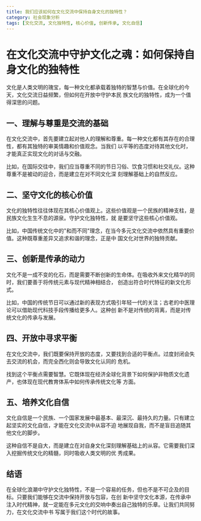 ```yaml
---
title: 我们应该如何在文化交流中保持自身文化的独特性？
category: 社会现象分析
tags: [文化交流, 文化独特性, 核心价值, 创新传承, 文化自信]
---
```

# 在文化交流中守护文化之魂：如何保持自身文化的独特性

 文化是人类文明的瑰宝，每一种文化都承载着独特的智慧与价值。在全球化的今天，文化交流日益频繁，但如何在开放中守护本民
族文化的独特性，成为一个值得深思的问题。

## 一、理解与尊重是交流的基础
 在文化交流中，首先要建立起对他人的理解和尊重。每一种文化都有其存在的合理性，都有其独特的审美情趣和价值观念。当我们
以平等的态度对待其他文化时，才能真正实现文化的对话与交融。

 比如，在国际交往中，我们应当尊重不同的节日习俗、饮食习惯和社交礼仪。这种尊重不是被动的迎合，而是建立在对不同文化深
刻理解基础上的自然反应。

## 二、坚守文化的核心价值
 文化的独特性往往体现在其核心价值观上。这些价值观是一个民族的精神支柱，是民族文化生生不息的源泉。守护文化独特性，就
是要坚守这些核心价值观。

 比如，中国传统文化中的"和而不同"理念，在当今多元文化交流中依然具有重要价值。这种既尊重差异又追求和谐的理念，正是中
国文化对世界的独特贡献。

## 三、创新是传承的动力
 文化不是一成不变的化石，而是需要不断创新的生命体。在吸收外来文化精华的同时，我们要善于将传统元素与现代精神相结合，
创造出符合时代特征的新文化形式。

 比如，中国的传统节日可以通过新的表现方式吸引年轻一代的关注；古老的中医理论可以借助现代科技手段传播给更多人。这种创
新不是对传统的背离，而是对传统文化的传承与发展。

## 四、开放中寻求平衡
 在文化交流中，我们既要保持开放的态度，又要找到合适的平衡点。过度封闭会失去交流的机会，而完全西化则会导致文化认同的
危机。

 找到这个平衡点需要智慧。它既体现在经济全球化背景下如何保护非物质文化遗产，也体现在现代教育体系中如何传承传统文化等
方面。

## 五、培养文化自信
 文化自信是一个民族、一个国家发展中最基本、最深沉、最持久的力量。只有建立起坚实的文化自信，才能在文化交流中从容不迫
地展现自我，而不是盲目追随其他文化的脚步。

 这种自信不是自大，而是建立在对自身文化深刻理解基础上的从容。它需要我们深入挖掘传统文化的精髓，同时吸收人类文明的优
秀成果。

## 结语
 在全球化浪潮中守护文化独特性，不是一个容易的任务，但也不是不可企及的目标。只要我们能够在交流中保持开放与包容，在创
新中坚守文化本源，在传承中注入时代精神，就一定能在多元文化的交响中奏出自己独特的乐章。让我们共同努力，在文化交流中书
写属于我们这个时代的故事。